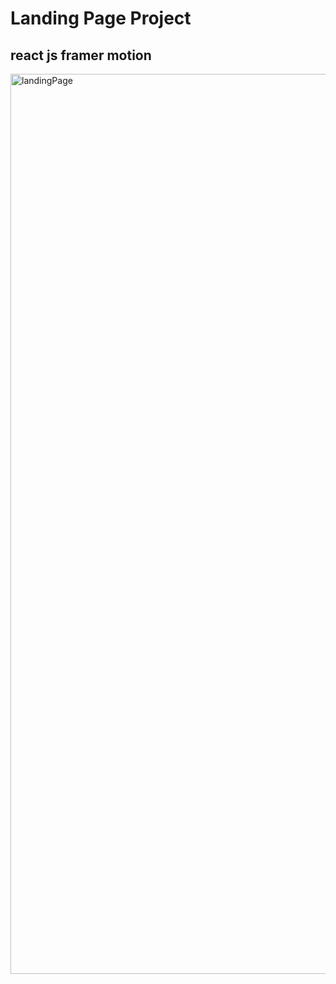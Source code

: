 # Landing Page Project
## react js framer motion
<img width="1440" alt="landingPage" src="https://github.com/user-attachments/assets/428dc8c8-d143-4671-87da-7e6f9d57f59f" />
